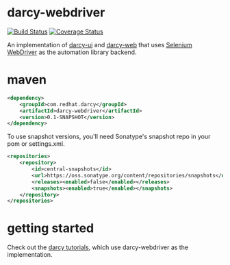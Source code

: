 darcy-webdriver
===============
[![Build Status](https://travis-ci.org/darcy-framework/darcy-webdriver.svg?branch=master)](https://travis-ci.org/darcy-framework/darcy-webdriver) [![Coverage Status](https://coveralls.io/repos/darcy-framework/darcy-webdriver/badge.png?branch=master)](https://coveralls.io/r/darcy-framework/darcy-webdriver?branch=master)

An implementation of [darcy-ui][1] and [darcy-web][2] that uses [Selenium WebDriver][3] as the automation library backend.

maven
=====

```xml
<dependency>
    <groupId>com.redhat.darcy</groupId>
    <artifactId>darcy-webdriver</artifactId>
    <version>0.1-SNAPSHOT</version>
</dependency>
```

To use snapshot versions, you'll need Sonatype's snapshot repo in your pom or settings.xml.

```xml
<repositories>
    <repository>
        <id>central-snapshots</id>
        <url>https://oss.sonatype.org/content/repositories/snapshots</url>
        <releases><enabled>false</enabled></releases>
        <snapshots><enabled>true</enabled></snapshots>
    </repository>
</repositories>
```

getting started
===============

Check out the [darcy tutorials][4], which use darcy-webdriver as the implementation.

 [1]: https://github.com/darcy-framework/darcy-ui
 [2]: https://github.com/darcy-framework/darcy-web
 [3]: http://docs.seleniumhq.org/
 [4]: https://www.gitbook.io/book/alechenninger/automating-applications-with-darcy
